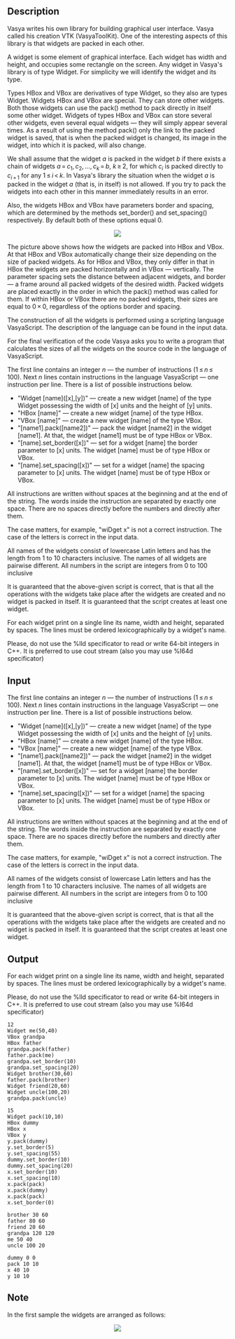 ## Description

<div><p>Vasya writes his own library for building graphical user interface. Vasya called his creation <span class="tex-font-style-tt">VTK</span> (<span class="tex-font-style-tt">VasyaToolKit</span>). One of the interesting aspects of this library is that widgets are packed in each other. </p><p>A widget is some element of graphical interface. Each widget has width and height, and occupies some rectangle on the screen. Any widget in Vasya's library is of type <span class="tex-font-style-tt">Widget</span>. For simplicity we will identify the widget and its type. </p><p>Types <span class="tex-font-style-tt">HBox</span> and <span class="tex-font-style-tt">VBox</span> are derivatives of type <span class="tex-font-style-tt">Widget</span>, so they also are types <span class="tex-font-style-tt">Widget</span>. Widgets <span class="tex-font-style-tt">HBox</span> and <span class="tex-font-style-tt">VBox</span> are special. They can store other widgets. Both those widgets can use the <span class="tex-font-style-tt">pack()</span> method to pack directly in itself some other widget. Widgets of types <span class="tex-font-style-tt">HBox</span> and <span class="tex-font-style-tt">VBox</span> can store several other widgets, even several equal widgets — they will simply appear several times. As a result of using the method <span class="tex-font-style-tt">pack()</span> only the link to the packed widget is saved, that is when the packed widget is changed, its image in the widget, into which it is packed, will also change. </p><p>We shall assume that the widget <span class="tex-span"><i>a</i></span> is packed in the widget <span class="tex-span"><i>b</i></span> if there exists a chain of widgets <span class="tex-span"><i>a</i> = <i>c</i><sub class="lower-index">1</sub>, <i>c</i><sub class="lower-index">2</sub>, ..., <i>c</i><sub class="lower-index"><i>k</i></sub> = <i>b</i></span>, <span class="tex-span"><i>k</i> ≥ 2</span>, for which <span class="tex-span"><i>c</i><sub class="lower-index"><i>i</i></sub></span> is packed directly to <span class="tex-span"><i>c</i><sub class="lower-index"><i>i</i> + 1</sub></span> for any <span class="tex-span">1 ≤ <i>i</i> &lt; <i>k</i></span>. In Vasya's library the situation when the widget <span class="tex-span"><i>a</i></span> is packed in the widget <span class="tex-span"><i>a</i></span> (that is, in itself) is not allowed. If you try to pack the widgets into each other in this manner immediately results in an error.</p><p>Also, the widgets <span class="tex-font-style-tt">HBox</span> and <span class="tex-font-style-tt">VBox</span> have parameters <span class="tex-font-style-tt">border</span> and <span class="tex-font-style-tt">spacing</span>, which are determined by the methods <span class="tex-font-style-tt">set_border()</span> and <span class="tex-font-style-tt">set_spacing()</span> respectively. By default both of these options equal <span class="tex-span">0</span>. </p><center> <img class="tex-graphics" src="file://5ZEuUZPy.png" style="max-width: 100.0%;max-height: 100.0%;"> </center> <p>The picture above shows how the widgets are packed into <span class="tex-font-style-tt">HBox</span> and <span class="tex-font-style-tt">VBox</span>. At that <span class="tex-font-style-tt">HBox</span> and <span class="tex-font-style-tt">VBox</span> automatically change their size depending on the size of packed widgets. As for <span class="tex-font-style-tt">HBox</span> and <span class="tex-font-style-tt">VBox</span>, they only differ in that in <span class="tex-font-style-tt">HBox</span> the widgets are packed horizontally and in <span class="tex-font-style-tt">VBox</span> — vertically. The parameter <span class="tex-font-style-tt">spacing</span> sets the distance between adjacent widgets, and <span class="tex-font-style-tt">border</span> — a frame around all packed widgets of the desired width. Packed widgets are placed exactly in the order in which the <span class="tex-font-style-tt">pack()</span> method was called for them. If within <span class="tex-font-style-tt">HBox</span> or <span class="tex-font-style-tt">VBox</span> there are no packed widgets, their sizes are equal to <span class="tex-span">0 × 0</span>, regardless of the options <span class="tex-font-style-tt">border</span> and <span class="tex-font-style-tt">spacing</span>. </p><p>The construction of all the widgets is performed using a scripting language <span class="tex-font-style-tt">VasyaScript</span>. The description of the language can be found in the input data. </p><p>For the final verification of the code Vasya asks you to write a program that calculates the sizes of all the widgets on the source code in the language of <span class="tex-font-style-tt">VasyaScript</span>. </p></div><div class="input-specification"><p>The first line contains an integer <span class="tex-span"><i>n</i></span> — the number of instructions (<span class="tex-span">1 ≤ <i>n</i> ≤ 100</span>). Next <span class="tex-span"><i>n</i></span> lines contain instructions in the language <span class="tex-font-style-tt">VasyaScript</span> — one instruction per line. There is a list of possible instructions below. </p><ul><li> "<span class="tex-font-style-tt">Widget [name]([x],[y])</span>" — create a new widget <span class="tex-font-style-tt">[name]</span> of the type <span class="tex-font-style-tt">Widget</span> possessing the width of <span class="tex-font-style-tt">[x]</span> units and the height of <span class="tex-font-style-tt">[y]</span> units. </li><li> "<span class="tex-font-style-tt">HBox [name]</span>" — create a new widget <span class="tex-font-style-tt">[name]</span> of the type <span class="tex-font-style-tt">HBox</span>. </li><li> "<span class="tex-font-style-tt">VBox [name]</span>" — create a new widget <span class="tex-font-style-tt">[name]</span> of the type <span class="tex-font-style-tt">VBox</span>. </li><li> "<span class="tex-font-style-tt">[name1].pack([name2])</span>" — pack the widget <span class="tex-font-style-tt">[name2]</span> in the widget <span class="tex-font-style-tt">[name1]</span>. At that, the widget <span class="tex-font-style-tt">[name1]</span> must be of type <span class="tex-font-style-tt">HBox</span> or <span class="tex-font-style-tt">VBox</span>. </li><li> "<span class="tex-font-style-tt">[name].set_border([x])</span>" — set for a widget <span class="tex-font-style-tt">[name]</span> the <span class="tex-font-style-tt">border</span> parameter to <span class="tex-font-style-tt">[x]</span> units. The widget <span class="tex-font-style-tt">[name]</span> must be of type <span class="tex-font-style-tt">HBox</span> or <span class="tex-font-style-tt">VBox</span>. </li><li> "<span class="tex-font-style-tt">[name].set_spacing([x])</span>" — set for a widget <span class="tex-font-style-tt">[name]</span> the <span class="tex-font-style-tt">spacing</span> parameter to <span class="tex-font-style-tt">[x]</span> units. The widget <span class="tex-font-style-tt">[name]</span> must be of type <span class="tex-font-style-tt">HBox</span> or <span class="tex-font-style-tt">VBox</span>. </li></ul> <p>All instructions are written without spaces at the beginning and at the end of the string. The words inside the instruction are separated by exactly one space. There are no spaces directly before the numbers and directly after them. </p><p>The case matters, for example, "<span class="tex-font-style-tt">wiDget x</span>" is not a correct instruction. The case of the letters is correct in the input data.</p><p>All names of the widgets consist of lowercase Latin letters and has the length from <span class="tex-span">1</span> to <span class="tex-span">10</span> characters inclusive. The names of all widgets are pairwise different. All numbers in the script are integers from <span class="tex-span">0</span> to <span class="tex-span">100</span> inclusive</p><p>It is guaranteed that the above-given script is correct, that is that all the operations with the widgets take place after the widgets are created and no widget is packed in itself. It is guaranteed that the script creates at least one widget. </p></div><div class="output-specification"><p>For each widget print on a single line its name, width and height, separated by spaces. The lines must be ordered lexicographically by a widget's name. </p><p>Please, do not use the <span class="tex-font-style-tt">%lld</span> specificator to read or write 64-bit integers in C++. It is preferred to use <span class="tex-font-style-tt">cout</span> stream (also you may use <span class="tex-font-style-tt">%I64d</span> specificator)</p></div>

## Input

<p>The first line contains an integer <span class="tex-span"><i>n</i></span> — the number of instructions (<span class="tex-span">1 ≤ <i>n</i> ≤ 100</span>). Next <span class="tex-span"><i>n</i></span> lines contain instructions in the language <span class="tex-font-style-tt">VasyaScript</span> — one instruction per line. There is a list of possible instructions below. </p><ul><li> "<span class="tex-font-style-tt">Widget [name]([x],[y])</span>" — create a new widget <span class="tex-font-style-tt">[name]</span> of the type <span class="tex-font-style-tt">Widget</span> possessing the width of <span class="tex-font-style-tt">[x]</span> units and the height of <span class="tex-font-style-tt">[y]</span> units. </li><li> "<span class="tex-font-style-tt">HBox [name]</span>" — create a new widget <span class="tex-font-style-tt">[name]</span> of the type <span class="tex-font-style-tt">HBox</span>. </li><li> "<span class="tex-font-style-tt">VBox [name]</span>" — create a new widget <span class="tex-font-style-tt">[name]</span> of the type <span class="tex-font-style-tt">VBox</span>. </li><li> "<span class="tex-font-style-tt">[name1].pack([name2])</span>" — pack the widget <span class="tex-font-style-tt">[name2]</span> in the widget <span class="tex-font-style-tt">[name1]</span>. At that, the widget <span class="tex-font-style-tt">[name1]</span> must be of type <span class="tex-font-style-tt">HBox</span> or <span class="tex-font-style-tt">VBox</span>. </li><li> "<span class="tex-font-style-tt">[name].set_border([x])</span>" — set for a widget <span class="tex-font-style-tt">[name]</span> the <span class="tex-font-style-tt">border</span> parameter to <span class="tex-font-style-tt">[x]</span> units. The widget <span class="tex-font-style-tt">[name]</span> must be of type <span class="tex-font-style-tt">HBox</span> or <span class="tex-font-style-tt">VBox</span>. </li><li> "<span class="tex-font-style-tt">[name].set_spacing([x])</span>" — set for a widget <span class="tex-font-style-tt">[name]</span> the <span class="tex-font-style-tt">spacing</span> parameter to <span class="tex-font-style-tt">[x]</span> units. The widget <span class="tex-font-style-tt">[name]</span> must be of type <span class="tex-font-style-tt">HBox</span> or <span class="tex-font-style-tt">VBox</span>. </li></ul> <p>All instructions are written without spaces at the beginning and at the end of the string. The words inside the instruction are separated by exactly one space. There are no spaces directly before the numbers and directly after them. </p><p>The case matters, for example, "<span class="tex-font-style-tt">wiDget x</span>" is not a correct instruction. The case of the letters is correct in the input data.</p><p>All names of the widgets consist of lowercase Latin letters and has the length from <span class="tex-span">1</span> to <span class="tex-span">10</span> characters inclusive. The names of all widgets are pairwise different. All numbers in the script are integers from <span class="tex-span">0</span> to <span class="tex-span">100</span> inclusive</p><p>It is guaranteed that the above-given script is correct, that is that all the operations with the widgets take place after the widgets are created and no widget is packed in itself. It is guaranteed that the script creates at least one widget. </p>

## Output

<p>For each widget print on a single line its name, width and height, separated by spaces. The lines must be ordered lexicographically by a widget's name. </p><p>Please, do not use the <span class="tex-font-style-tt">%lld</span> specificator to read or write 64-bit integers in C++. It is preferred to use <span class="tex-font-style-tt">cout</span> stream (also you may use <span class="tex-font-style-tt">%I64d</span> specificator)</p>





```input1
12
Widget me(50,40)
VBox grandpa
HBox father
grandpa.pack(father)
father.pack(me)
grandpa.set_border(10)
grandpa.set_spacing(20)
Widget brother(30,60)
father.pack(brother)
Widget friend(20,60)
Widget uncle(100,20)
grandpa.pack(uncle)

```




```input2
15
Widget pack(10,10)
HBox dummy
HBox x
VBox y
y.pack(dummy)
y.set_border(5)
y.set_spacing(55)
dummy.set_border(10)
dummy.set_spacing(20)
x.set_border(10)
x.set_spacing(10)
x.pack(pack)
x.pack(dummy)
x.pack(pack)
x.set_border(0)

```




```output1
brother 30 60
father 80 60
friend 20 60
grandpa 120 120
me 50 40
uncle 100 20

```




```output2
dummy 0 0
pack 10 10
x 40 10
y 10 10

```



## Note

<p>In the first sample the widgets are arranged as follows: </p><center> <img class="tex-graphics" src="file://XBesbNH7.png" style="max-width: 100.0%;max-height: 100.0%;"> </center>
